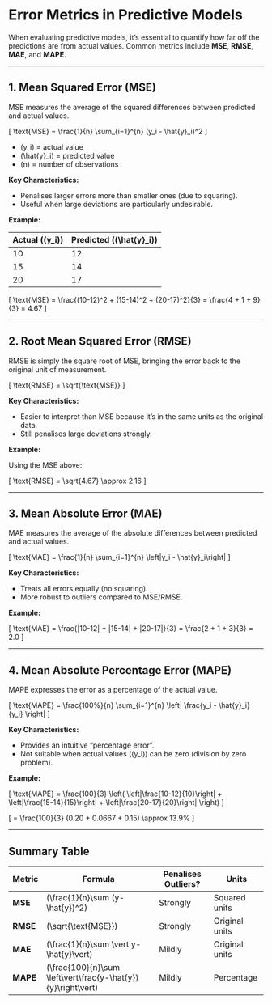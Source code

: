 # Error Metrics in Predictive Models

When evaluating predictive models, it’s essential to quantify how far off the predictions are from actual values. Common metrics include **MSE**, **RMSE**, **MAE**, and **MAPE**.

---

## 1. Mean Squared Error (MSE)

MSE measures the average of the squared differences between predicted and actual values.

<!-- prettier-ignore -->
\[
\text{MSE} = \frac{1}{n} \sum_{i=1}^{n} (y_i - \hat{y}_i)^2
\]

<!-- prettier-ignore -->
- \(y_i\) = actual value
- \(\hat{y}_i\) = predicted value
- \(n\) = number of observations

**Key Characteristics:**

- Penalises larger errors more than smaller ones (due to squaring).
- Useful when large deviations are particularly undesirable.

**Example:**

<!-- prettier-ignore -->
| Actual (\(y_i\)) | Predicted (\(\hat{y}_i\)) |
| ---------------- | -------------------------- |
| 10               | 12                         |
| 15               | 14                         |
| 20               | 17                         |

\[
\text{MSE} = \frac{(10-12)^2 + (15-14)^2 + (20-17)^2}{3} = \frac{4 + 1 + 9}{3} = 4.67
\]

---

## 2. Root Mean Squared Error (RMSE)

RMSE is simply the square root of MSE, bringing the error back to the original unit of measurement.

\[
\text{RMSE} = \sqrt{\text{MSE}}
\]

**Key Characteristics:**

- Easier to interpret than MSE because it’s in the same units as the original data.
- Still penalises large deviations strongly.

**Example:**

Using the MSE above:

\[
\text{RMSE} = \sqrt{4.67} \approx 2.16
\]

---

## 3. Mean Absolute Error (MAE)

MAE measures the average of the absolute differences between predicted and actual values.

<!-- prettier-ignore -->
\[
\text{MAE} = \frac{1}{n} \sum_{i=1}^{n} \left|y_i - \hat{y}_i\right|
\]

**Key Characteristics:**

- Treats all errors equally (no squaring).
- More robust to outliers compared to MSE/RMSE.

**Example:**

\[
\text{MAE} = \frac{|10-12| + |15-14| + |20-17|}{3} = \frac{2 + 1 + 3}{3} = 2.0
\]

---

## 4. Mean Absolute Percentage Error (MAPE)

MAPE expresses the error as a percentage of the actual value.

<!-- prettier-ignore -->
\[
\text{MAPE} = \frac{100\%}{n} \sum_{i=1}^{n} \left| \frac{y_i - \hat{y}_i}{y_i} \right|
\]

**Key Characteristics:**

- Provides an intuitive “percentage error”.
- Not suitable when actual values (\(y_i\)) can be zero (division by zero problem).

**Example:**

\[
\text{MAPE} = \frac{100}{3} \left(
\left|\frac{10-12}{10}\right| +
\left|\frac{15-14}{15}\right| +
\left|\frac{20-17}{20}\right|
\right)
\]

\[
= \frac{100}{3} (0.20 + 0.0667 + 0.15) \approx 13.9\%
\]

---

## Summary Table

| Metric   | Formula                                                        | Penalises Outliers? | Units          |
| -------- | -------------------------------------------------------------- | ------------------- | -------------- |
| **MSE**  | \(\frac{1}{n}\sum (y-\hat{y})^2\)                              | Strongly            | Squared units  |
| **RMSE** | \(\sqrt{\text{MSE}}\)                                          | Strongly            | Original units |
| **MAE**  | \(\frac{1}{n}\sum \vert y-\hat{y}\vert\)                       | Mildly              | Original units |
| **MAPE** | \(\frac{100}{n}\sum \left\vert\frac{y-\hat{y}}{y}\right\vert\) | Mildly              | Percentage     |
